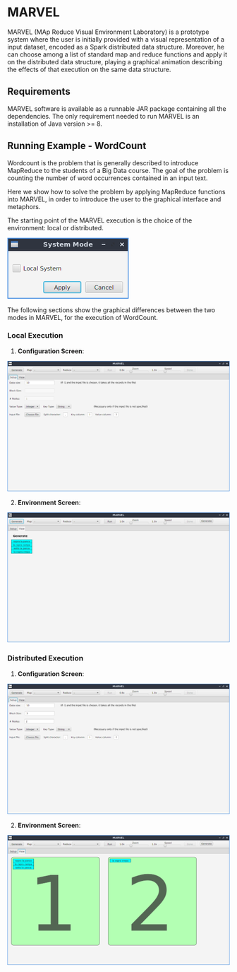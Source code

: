 # MARVEL

MARVEL (MAp Reduce Visual Environment Laboratory) is a prototype system where the user 
is initially provided with a visual representation of a input dataset, encoded as a 
Spark distributed data structure. Moreover, he can choose among a list of standard map and 
reduce functions and apply it on the distributed data structure, playing a graphical animation 
describing the effects of that execution on the same data structure.

## Requirements

MARVEL software is available as a runnable JAR package containing all the dependencies. 
The only requirement needed to run MARVEL is an installation of Java version >= 8.

## Running Example - WordCount

Wordcount is the problem that is generally described to introduce MapReduce to the students 
of a Big Data course. The goal of the problem is counting the number of word occurrences 
contained in an input text. 

Here we show how to solve the problem by applying MapReduce functions into MARVEL, in order to 
introduce the user to the graphical interface and metaphors.

The starting point of the MARVEL execution is the choice of the environment: local or distributed.

![image info](./screens/00_start.png)

The following sections show the graphical differences between the two modes 
in MARVEL, for the execution of WordCount.

### Local Execution

1. **Configuration Screen**:

![image info](./screens/01_config_local.png)

2. **Environment Screen**:

![image info](./screens/02_start_local.png)

### Distributed Execution

1. **Configuration Screen**:

![image info](./screens/01_config_distr.png)

2. **Environment Screen**:

![image info](./screens/02_start_distr.png)